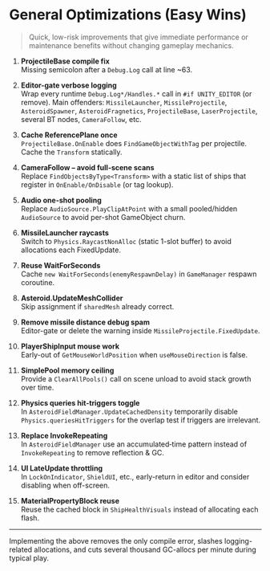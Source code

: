 # General Optimizations (Easy Wins)

> Quick, low-risk improvements that give immediate performance or maintenance benefits without changing gameplay mechanics.

1. **ProjectileBase compile fix**  
   Missing semicolon after a `Debug.Log` call at line ~63.

2. **Editor-gate verbose logging**  
   Wrap every runtime `Debug.Log*/Handles.*` call in `#if UNITY_EDITOR` (or remove).  Main offenders: `MissileLauncher`, `MissileProjectile`, `AsteroidSpawner`, `AsteroidFragnetics`, `ProjectileBase`, `LaserProjectile`, several BT nodes, `CameraFollow`, etc.

3. **Cache ReferencePlane once**  
   `ProjectileBase.OnEnable` does `FindGameObjectWithTag` per projectile.  Cache the `Transform` statically.

4. **CameraFollow – avoid full-scene scans**  
   Replace `FindObjectsByType<Transform>` with a static list of ships that register in `OnEnable/OnDisable` (or tag lookup).

5. **Audio one-shot pooling**  
   Replace `AudioSource.PlayClipAtPoint` with a small pooled/hidden `AudioSource` to avoid per-shot GameObject churn.

6. **MissileLauncher raycasts**  
   Switch to `Physics.RaycastNonAlloc` (static 1-slot buffer) to avoid allocations each FixedUpdate.

7. **Reuse WaitForSeconds**  
   Cache `new WaitForSeconds(enemyRespawnDelay)` in `GameManager` respawn coroutine.

8. **Asteroid.UpdateMeshCollider**  
   Skip assignment if `sharedMesh` already correct.

9. **Remove missile distance debug spam**  
   Editor-gate or delete the warning inside `MissileProjectile.FixedUpdate`.

10. **PlayerShipInput mouse work**  
    Early-out of `GetMouseWorldPosition` when `useMouseDirection` is false.

11. **SimplePool memory ceiling**  
    Provide a `ClearAllPools()` call on scene unload to avoid stack growth over time.

12. **Physics queries hit-triggers toggle**  
    In `AsteroidFieldManager.UpdateCachedDensity` temporarily disable `Physics.queriesHitTriggers` for the overlap test if triggers are irrelevant.

13. **Replace InvokeRepeating**  
    In `AsteroidFieldManager` use an accumulated‐time pattern instead of `InvokeRepeating` to remove reflection & GC.

14. **UI LateUpdate throttling**  
    In `LockOnIndicator`, `ShieldUI`, etc., early-return in editor and consider disabling when off-screen.

15. **MaterialPropertyBlock reuse**  
    Reuse the cached block in `ShipHealthVisuals` instead of allocating each flash.

---
Implementing the above removes the only compile error, slashes logging-related allocations, and cuts several thousand GC-allocs per minute during typical play. 